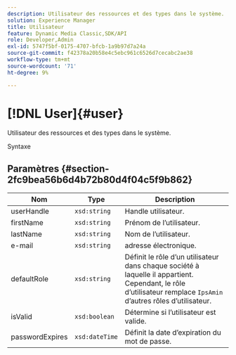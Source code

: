 ```yaml
---
description: Utilisateur des ressources et des types dans le système.
solution: Experience Manager
title: Utilisateur
feature: Dynamic Media Classic,SDK/API
role: Developer,Admin
exl-id: 5747f5bf-0175-4707-bfcb-1a9b97d7a24a
source-git-commit: f42378a20b58e4c5ebc961c6526d7cecabc2ae38
workflow-type: tm+mt
source-wordcount: '71'
ht-degree: 9%

---
```


# [!DNL User]{#user}

Utilisateur des ressources et des types dans le système.

Syntaxe

## Paramètres {#section-2fc9bea56b6d4b72b80d4f04c5f9b862}

| Nom | Type | Description |
|---|---|---|
| userHandle | `xsd:string` | Handle utilisateur. |
| firstName | `xsd:string` | Prénom de l’utilisateur. |
| lastName | `xsd:string` | Nom de l’utilisateur. |
| e-mail | `xsd:string` | adresse électronique. |
| defaultRole | `xsd:string` | Définit le rôle d’un utilisateur dans chaque société à laquelle il appartient. Cependant, le rôle d’utilisateur remplace `IpsAmin` d’autres rôles d’utilisateur. |
| isValid | `xsd:boolean` | Détermine si l’utilisateur est valide. |
| passwordExpires | `xsd:dateTime` | Définit la date d’expiration du mot de passe. |
